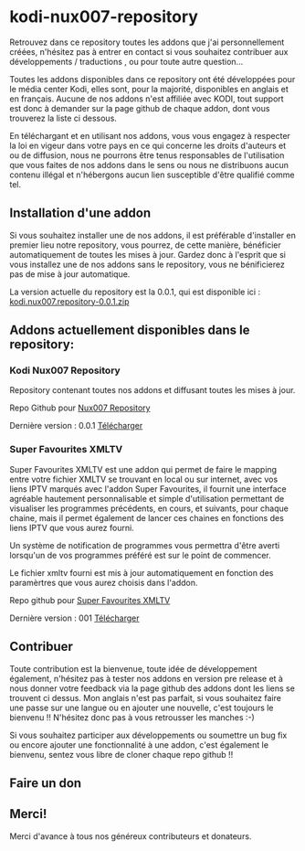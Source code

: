 # kodi-nux007-repository
Retrouvez dans ce repository toutes les addons que j'ai personnellement créées, n'hésitez pas à entrer en contact si vous souhaitez contribuer aux développements / traductions , ou pour toute autre question...

Toutes les addons disponibles dans ce repository ont été développées pour le média center Kodi, elles sont, pour la majorité, disponibles en anglais et en français. Aucune de nos addons n'est affiliée avec KODI, tout support est donc à demander sur la page github de chaque addon, dont vous trouverez la liste ci dessous.

En téléchargant et en utilisant nos addons, vous vous engagez à respecter la loi en vigeur dans votre pays en ce qui concerne les droits d'auteurs et ou de diffusion, nous ne pourrons être tenus responsables de l'utilisation que vous faites de nos addons dans le sens ou nous ne distribuons aucun contenu illégal et n'hébergons aucun lien susceptible d'être qualifié comme tel.

## Installation d'une addon
Si vous souhaitez installer une de nos addons, il est préférable d'installer en premier lieu notre repository, vous pourrez, de cette manière, bénéficier automatiquement de toutes les mises à jour. Gardez donc à l'esprit que si vous installez une de nos addons sans le repository, vous ne bénificierez pas de mise à jour automatique.

La version actuelle du repository est la 0.0.1, qui est disponible ici :
[kodi.nux007.repository-0.0.1.zip](https://github.com/Nux007/kodi-nux007-repository/raw/master/addons_releases/kodi.nux007.repository/kodi.nux007.repository-0.0.1.zip)

## Addons actuellement disponibles dans le repository:

### Kodi Nux007 Repository
Repository contenant toutes nos addons et diffusant toutes les mises à jour.

Repo Github pour [Nux007 Repository](https://github.com/Nux007/kodi-nux007-repository)

Dernière version : 0.0.1 [Télécharger](https://github.com/Nux007/kodi-nux007-repository/raw/master/addons_releases/kodi.nux007.repository/kodi.nux007.repository-0.0.1.zip)

### Super Favourites XMLTV
Super Favourites XMLTV est une addon qui permet de faire le mapping entre votre fichier XMLTV se trouvant en local ou sur internet, avec vos liens IPTV marqués avec l'addon Super Favourites, il fournit une interface agréable hautement personnalisable et simple d'utilisation permettant de visualiser les programmes précédents, en cours, et suivants, pour chaque chaine, mais il permet également de lancer ces chaines en fonctions des liens IPTV que vous aurez fourni. 

Un système de notification de programmes vous permettra d'être averti lorsqu'un de vos programmes préféré est sur le point de commencer. 

Le fichier xmltv fourni est mis à jour automatiquement en fonction des paramèrtres que vous aurez choisis dans l'addon.

Repo github pour [Super Favourites XMLTV](https://github.com/Nux007/Kodi-Super-Favourites-Xmltv)

Dernière version : 001 [Télécharger](https://github.com/Nux007/kodi-nux007-repository/raw/master/addons_releases/plugin.program.super.favourites.xmltv/plugin.program.super.favourites.xmltv-0.0.1.zip)

## Contribuer
Toute contribution est la bienvenue, toute idée de développement également, n'hésitez pas à tester nos addons en version pre release et à nous donner votre feedback via la page github des addons dont les liens se trouvent ci dessus. Mon anglais n'est pas parfait, si vous souhaitez faire une passe sur une langue ou en ajouter une nouvelle, c'est toujours le bienvenu !! N'hésitez donc pas à vous retrousser les manches :-)

Si vous souhaitez participer aux développements ou soumettre un bug fix ou encore ajouter une fonctionnalité à une addon, c'est également le bienvenu, sentez vous libre de cloner chaque repo github !!


## Faire un don


## Merci!

Merci d'avance à tous nos généreux contributeurs et donateurs.
